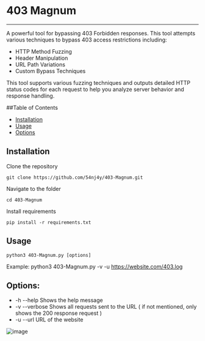 # 403 Magnum
--------------------------------------------------------------------------------------------------------------------------------------------

A powerful tool for bypassing 403 Forbidden responses. This tool attempts various techniques to bypass 403 access restrictions including:

- HTTP Method Fuzzing
- Header Manipulation 
- URL Path Variations
- Custom Bypass Techniques
  
This tool supports various fuzzing techniques and outputs detailed HTTP status codes for each request to help you analyze server behavior and response handling.

##Table of Contents
 - [ Installation ](#installation)
 - [Usage](#usage)
 - [Options](#options)

## Installation

Clone the repository
```
git clone https://github.com/54nj4y/403-Magnum.git
```
Navigate to the folder
```
cd 403-Magnum
```
Install requirements
```
pip install -r requirements.txt
```

## Usage

```
python3 403-Magnum.py [options]
```

Example: python3 403-Magnum.py -v -u https://website.com/403.log

## Options:
- -h --help       Shows the help message
- -v --verbose    Shows all requests sent to the URL ( if not mentioned, only shows the 200 response request )
- -u --url        URL of the website

![image](https://github.com/user-attachments/assets/b92b0f6f-3fcd-4f6c-ab9f-ed66aa7c78a1)



